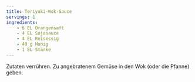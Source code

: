 ```yaml
---
title: Teriyaki-Wok-Sauce
servings: 1
ingredients:
    - 6 EL Orangensaft
    - 4 EL Sojasauce
    - 4 EL Reisessig
    - 40 g Honig
    - 1 EL Stärke
---
```


Zutaten verrühren. Zu angebratenem Gemüse in den Wok (oder die Pfanne) geben.
